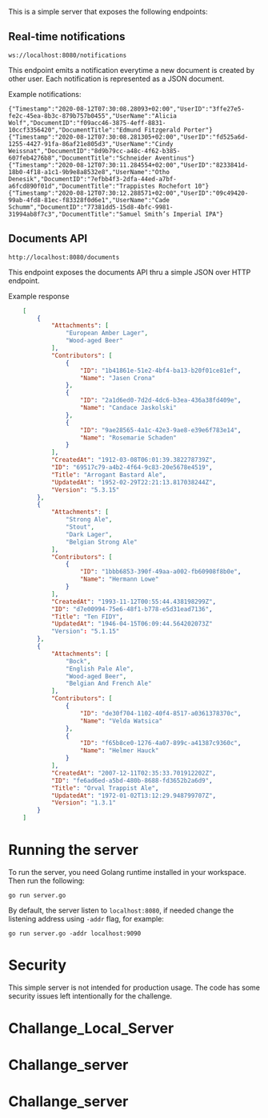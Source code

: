 
This is a simple server that exposes the following endpoints:

## Real-time notifications

    ws://localhost:8080/notifications     

This endpoint emits a notification everytime a new document is created by other user.
Each notification is represented as a JSON document.

Example notifications:

    {"Timestamp":"2020-08-12T07:30:08.28093+02:00","UserID":"3ffe27e5-fe2c-45ea-8b3c-879b757b0455","UserName":"Alicia Wolf","DocumentID":"f09acc46-3875-4eff-8831-10ccf3356420","DocumentTitle":"Edmund Fitzgerald Porter"}
    {"Timestamp":"2020-08-12T07:30:08.281305+02:00","UserID":"fd525a6d-1255-4427-91fa-86af21e805d3","UserName":"Cindy Weissnat","DocumentID":"8d9b79cc-a48c-4f62-b385-607feb4276b8","DocumentTitle":"Schneider Aventinus"}
    {"Timestamp":"2020-08-12T07:30:11.284554+02:00","UserID":"8233841d-18b0-4f18-a1c1-9b9e8a8532e8","UserName":"Otho Denesik","DocumentID":"7efbb4f3-2dfa-44ed-a7bf-a6fcd890f01d","DocumentTitle":"Trappistes Rochefort 10"}
    {"Timestamp":"2020-08-12T07:30:12.288571+02:00","UserID":"09c49420-99ab-4fd8-81ec-f83328f0d6e1","UserName":"Cade Schumm","DocumentID":"77381dd5-15d8-4bfc-9981-31994ab8f7c3","DocumentTitle":"Samuel Smith’s Imperial IPA"}
 

## Documents API 

    http://localhost:8080/documents     

This endpoint exposes the documents API thru a simple JSON over HTTP endpoint.

Example response
    
```json    
    [
        {
            "Attachments": [
                "European Amber Lager",
                "Wood-aged Beer"
            ],
            "Contributors": [
                {
                    "ID": "1b41861e-51e2-4bf4-ba13-b20f01ce81ef",
                    "Name": "Jasen Crona"
                },
                {
                    "ID": "2a1d6ed0-7d2d-4dc6-b3ea-436a38fd409e",
                    "Name": "Candace Jaskolski"
                },
                {
                    "ID": "9ae28565-4a1c-42e3-9ae8-e39e6f783e14",
                    "Name": "Rosemarie Schaden"
                }
            ],
            "CreatedAt": "1912-03-08T06:01:39.382278739Z",
            "ID": "69517c79-a4b2-4f64-9c83-20e5678e4519",
            "Title": "Arrogant Bastard Ale",
            "UpdatedAt": "1952-02-29T22:21:13.817038244Z",
            "Version": "5.3.15"
        },
        {
            "Attachments": [
                "Strong Ale",
                "Stout",
                "Dark Lager",
                "Belgian Strong Ale"
            ],
            "Contributors": [
                {
                    "ID": "1bbb6853-390f-49aa-a002-fb60908f8b0e",
                    "Name": "Hermann Lowe"
                }
            ],
            "CreatedAt": "1993-11-12T00:55:44.438198299Z",
            "ID": "d7e00994-75e6-48f1-b778-e5d31ead7136",
            "Title": "Ten FIDY",
            "UpdatedAt": "1946-04-15T06:09:44.564202073Z"
            "Version": "5.1.15"
        },
        {
            "Attachments": [
                "Bock",
                "English Pale Ale",
                "Wood-aged Beer",
                "Belgian And French Ale"
            ],
            "Contributors": [
                {
                    "ID": "de30f704-1102-40f4-8517-a0361378370c",
                    "Name": "Velda Watsica"
                },
                {
                    "ID": "f65b8ce0-1276-4a07-899c-a41387c9360c",
                    "Name": "Helmer Hauck"
                }
            ],
            "CreatedAt": "2007-12-11T02:35:33.701912202Z",
            "ID": "fe6ad6ed-a5bd-480b-8688-fd3652b2a6d9",
            "Title": "Orval Trappist Ale",
            "UpdatedAt": "1972-01-02T13:12:29.948799707Z",
            "Version": "1.3.1"
        }
    ]
```

# Running the server

To run the server, you need Golang runtime installed in your workspace. Then run the following:

    go run server.go

By default, the server listen to `localhost:8080`, if needed change the listening address using `-addr` flag, for example:

    go run server.go -addr localhost:9090 

# Security

This simple server is not intended for production usage. The code has some security issues left intentionally for the challenge.  
# Challange_Local_Server
# Challange_server
# Challange_server
